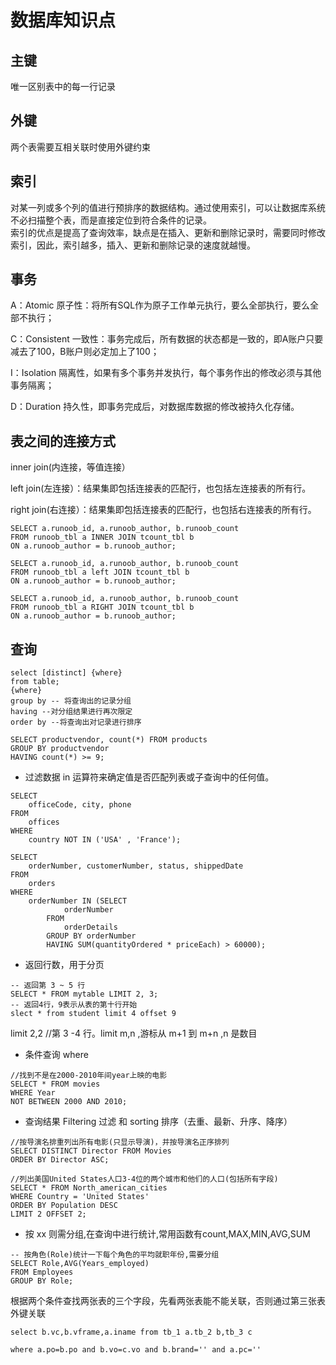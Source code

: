 # 数据库知识点  <!-- {docsify-ignore} -->

## 主键
唯一区别表中的每一行记录
## 外键
两个表需要互相关联时使用外键约束
## 索引
对某一列或多个列的值进行预排序的数据结构。通过使用索引，可以让数据库系统不必扫描整个表，而是直接定位到符合条件的记录。      
索引的优点是提高了查询效率，缺点是在插入、更新和删除记录时，需要同时修改索引，因此，索引越多，插入、更新和删除记录的速度就越慢。

## 事务
A：Atomic 原子性：将所有SQL作为原子工作单元执行，要么全部执行，要么全部不执行；

C：Consistent 一致性：事务完成后，所有数据的状态都是一致的，即A账户只要减去了100，B账户则必定加上了100；

I：Isolation 隔离性，如果有多个事务并发执行，每个事务作出的修改必须与其他事务隔离；

D：Duration 持久性，即事务完成后，对数据库数据的修改被持久化存储。

## 表之间的连接方式
inner join(内连接，等值连接）

left join(左连接）：结果集即包括连接表的匹配行，也包括左连接表的所有行。

right join(右连接）：结果集即包括连接表的匹配行，也包括右连接表的所有行。
```
SELECT a.runoob_id, a.runoob_author, b.runoob_count
FROM runoob_tbl a INNER JOIN tcount_tbl b
ON a.runoob_author = b.runoob_author;

SELECT a.runoob_id, a.runoob_author, b.runoob_count
FROM runoob_tbl a left JOIN tcount_tbl b
ON a.runoob_author = b.runoob_author;

SELECT a.runoob_id, a.runoob_author, b.runoob_count
FROM runoob_tbl a RIGHT JOIN tcount_tbl b
ON a.runoob_author = b.runoob_author;

```

## 查询
```
select [distinct] {where}
from table;
{where}
group by -- 将查询出的记录分组
having --对分组结果进行再次限定
order by --将查询出对记录进行排序
```
```
SELECT productvendor, count(*) FROM products 
GROUP BY productvendor
HAVING count(*) >= 9;
```
- 过滤数据
in 运算符来确定值是否匹配列表或子查询中的任何值。
```
SELECT 
    officeCode, city, phone
FROM
    offices
WHERE
    country NOT IN ('USA' , 'France');
```
```
SELECT 
    orderNumber, customerNumber, status, shippedDate
FROM
    orders
WHERE
    orderNumber IN (SELECT 
            orderNumber
        FROM
            orderDetails
        GROUP BY orderNumber
        HAVING SUM(quantityOrdered * priceEach) > 60000);
```
- 返回行数，用于分页

```
-- 返回第 3 ~ 5 行
SELECT * FROM mytable LIMIT 2, 3;
-- 返回4行，9表示从表的第十行开始
slect * from student limit 4 offset 9
```

limit 2,2  //第 3 -4 行。limit m,n ,游标从 m+1 到 m+n  ,n 是数目

- 条件查询 where

```
//找到不是在2000-2010年间year上映的电影
SELECT * FROM movies
WHERE Year 
NOT BETWEEN 2000 AND 2010;
```
- 查询结果 Filtering 过滤 和 sorting 排序（去重、最新、升序、降序）

```
//按导演名排重列出所有电影(只显示导演)，并按导演名正序排列
SELECT DISTINCT Director FROM Movies 
ORDER BY Director ASC;
```
```
//列出美国United States人口3-4位的两个城市和他们的人口(包括所有字段)
SELECT * FROM North_american_cities 
WHERE Country = 'United States'
ORDER BY Population DESC
LIMIT 2 OFFSET 2;
```
- 按 xx 则需分组,在查询中进行统计,常用函数有count,MAX,MIN,AVG,SUM

```
-- 按角色(Role)统计一下每个角色的平均就职年份,需要分组
SELECT Role,AVG(Years_employed) 
FROM Employees
GROUP BY Role;
```
根据两个条件查找两张表的三个字段，先看两张表能不能关联，否则通过第三张表外键关联
```
select b.vc,b.vframe,a.iname from tb_1 a.tb_2 b,tb_3 c

where a.po=b.po and b.vo=c.vo and b.brand='' and a.pc=''
```